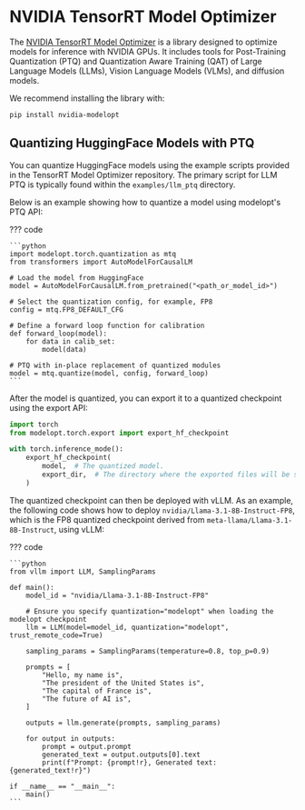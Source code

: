 # NVIDIA TensorRT Model Optimizer

The [NVIDIA TensorRT Model Optimizer](https://github.com/NVIDIA/TensorRT-Model-Optimizer) is a library designed to optimize models for inference with NVIDIA GPUs. It includes tools for Post-Training Quantization (PTQ) and Quantization Aware Training (QAT) of Large Language Models (LLMs), Vision Language Models (VLMs), and diffusion models.

We recommend installing the library with:

```bash
pip install nvidia-modelopt
```

## Quantizing HuggingFace Models with PTQ

You can quantize HuggingFace models using the example scripts provided in the TensorRT Model Optimizer repository. The primary script for LLM PTQ is typically found within the `examples/llm_ptq` directory.

Below is an example showing how to quantize a model using modelopt's PTQ API:

??? code

    ```python
    import modelopt.torch.quantization as mtq
    from transformers import AutoModelForCausalLM

    # Load the model from HuggingFace
    model = AutoModelForCausalLM.from_pretrained("<path_or_model_id>")

    # Select the quantization config, for example, FP8
    config = mtq.FP8_DEFAULT_CFG

    # Define a forward loop function for calibration
    def forward_loop(model):
        for data in calib_set:
            model(data)

    # PTQ with in-place replacement of quantized modules
    model = mtq.quantize(model, config, forward_loop)
    ```

After the model is quantized, you can export it to a quantized checkpoint using the export API:

```python
import torch
from modelopt.torch.export import export_hf_checkpoint

with torch.inference_mode():
    export_hf_checkpoint(
        model,  # The quantized model.
        export_dir,  # The directory where the exported files will be stored.
    )
```

The quantized checkpoint can then be deployed with vLLM. As an example, the following code shows how to deploy `nvidia/Llama-3.1-8B-Instruct-FP8`, which is the FP8 quantized checkpoint derived from `meta-llama/Llama-3.1-8B-Instruct`, using vLLM:

??? code

    ```python
    from vllm import LLM, SamplingParams

    def main():
        model_id = "nvidia/Llama-3.1-8B-Instruct-FP8"

        # Ensure you specify quantization="modelopt" when loading the modelopt checkpoint
        llm = LLM(model=model_id, quantization="modelopt", trust_remote_code=True)

        sampling_params = SamplingParams(temperature=0.8, top_p=0.9)

        prompts = [
            "Hello, my name is",
            "The president of the United States is",
            "The capital of France is",
            "The future of AI is",
        ]

        outputs = llm.generate(prompts, sampling_params)

        for output in outputs:
            prompt = output.prompt
            generated_text = output.outputs[0].text
            print(f"Prompt: {prompt!r}, Generated text: {generated_text!r}")

    if __name__ == "__main__":
        main()
    ```
